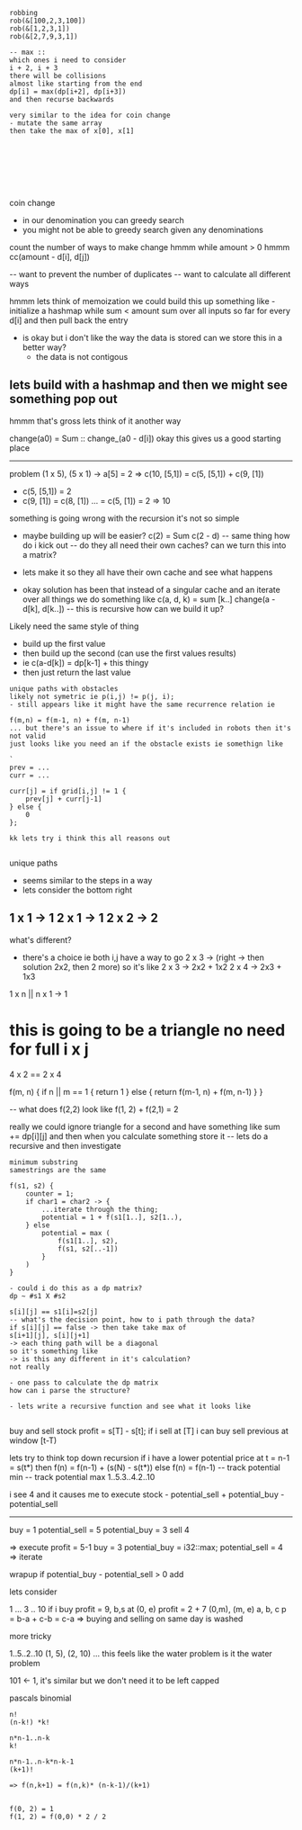 ```
robbing
rob(&[100,2,3,100])
rob(&[1,2,3,1])
rob(&[2,7,9,3,1])

-- max ::
which ones i need to consider
i + 2, i + 3
there will be collisions
almost like starting from the end
dp[i] = max(dp[i+2], dp[i+3])
and then recurse backwards

very similar to the idea for coin change
- mutate the same array
then take the max of x[0], x[1]








```
coin change
- in our denomination you can greedy search
- you might not be able to greedy search given any denominations

count the number of ways to make change
hmmm
while amount > 0
    hmmm cc(amount - d[i], d[j])

-- want to prevent the number of duplicates
-- want to calculate all different ways

hmmm lets think of memoization we could build this up
something like - initialize a hashmap
while sum < amount
    sum over all inputs so far for every d[i] and then pull back the entry

- is okay but i don't like the way the data is stored
can we store this in a better way?
    - the data is not contigous


lets build with a hashmap and then we might see something pop out
--------------------
hmmm that's gross lets think of it another way

change(a0) = Sum :: change_(a0 - d[i])
okay this gives us a good starting place

----
problem 
(1 x 5), (5 x 1)
-> a[5] = 2
=>
c(10, [5,1]) = c(5, [5,1]) + c(9, [1])
- c(5, [5,1]) = 2
- c(9, [1]) = c(8, [1]) ... = c(5, [1]) = 2
=> 10

something is going wrong with the recursion it's not so simple
- maybe building up will be easier?
c(2) = Sum c(2 - d) 
-- same thing how do i kick out -- do they all need their own caches?
can we turn this into a matrix?
- lets make it so they all have their own cache and see what happens

- okay solution has been that instead of a singular cache and an iterate over all things we do something like
c(a, d, k) = sum [k..] change(a - d[k], d[k..])
-- this is recursive how can we build it up?

Likely need the same style of thing
- build up the first value
- then build up the second (can use the first values results)
- ie c(a-d[k]) = dp[k-1] + this thingy
- then just return the last value


```
unique paths with obstacles
likely not symetric ie p(i,j) != p(j, i);
- still appears like it might have the same recurrence relation ie

f(m,n) = f(m-1, n) + f(m, n-1)
... but there's an issue to where if it's included in robots then it's not valid
just looks like you need an if the obstacle exists ie somethign like

`
prev = ...
curr = ...

curr[j] = if grid[i,j] != 1 {
    prev[j] + curr[j-1]
} else {
    0
};

kk lets try i think this all reasons out 


```
unique paths

- seems similar to the steps in a way
- lets consider the bottom right

1 x 1 -> 1
2 x 1 -> 1
2 x 2 -> 2
--
what's different?
- there's a choice ie both i,j have a way to go
2 x 3 -> (right -> then solution 2x2, then 2 more)
so it's like
2 x 3 -> 2x2 +  1x2
2 x 4 -> 2x3 + 1x3

1 x n || n x 1 -> 1

# this is going to be a triangle no need for full i x j
4 x 2 == 2 x 4

f(m, n) {
    if n || m == 1 {
        return 1
    } else {
        return f(m-1, n) + f(m, n-1)
    }
}

-- what does f(2,2) look like
f(1, 2) + f(2,1) = 2

really we could ignore triangle for a second and have something like
sum +=
dp[i][j] and then when you calculate something store it
-- lets do a recursive and then investigate



```
minimum substring
samestrings are the same 

f(s1, s2) {
    counter = 1;
    if char1 = char2 -> {
        ...iterate through the thing;
        potential = 1 + f(s1[1..], s2[1..),
    } else 
        potential = max (
            f(s1[1..], s2),
            f(s1, s2[..-1])
        }
    )
}

- could i do this as a dp matrix?
dp ~ #s1 X #s2

s[i][j] == s1[i]=s2[j]
-- what's the decision point, how to i path through the data?
if s[i][j] == false -> then take take max of
s[i+1][j], s[i][j+1]
-> each thing path will be a diagonal
so it's something like
-> is this any different in it's calculation?
not really

- one pass to calculate the dp matrix
how can i parse the structure?

- lets write a recursive function and see what it looks like


```
buy and sell stock
profit = s[T] - s[t];
if i sell at [T] i can buy sell previous at window [t-T)





lets try to think top down recursion
if i have a lower potential price at t = n-1 = s(t*)
then
f(n) = f(n-1) + (s(N) - s(t*))
else
f(n) = f(n-1)
-- track potential min
-- track potential max
1..5.3..4.2..10

i see 4 and it causes me to execute
stock - potential_sell + potential_buy - potential_sell 

----
buy = 1
potential_sell = 5
potential_buy = 3
sell 4

=> execute
profit = 5-1
buy = 3
potential_buy = i32::max;
potential_sell = 4
=> iterate


wrapup
if potential_buy - potential_sell > 0
add








lets consider

1 ... 3 .. 10
if i buy
profit = 9, b,s at (0, e)
profit = 2 + 7 (0,m), (m, e)
a, b, c
p = b-a + c-b = c-a
=> buying and selling on same day is washed

more tricky

1..5..2..10
(1, 5), (2, 10)
... this feels like the water problem
is it the water problem 

101 <- 1, it's similar but we don't need it to be left capped






pascals binomial
```
n!
(n-k!) *k!

n*n-1..n-k
k!

n*n-1..n-k*n-k-1
(k+1)!

=> f(n,k+1) = f(n,k)* (n-k-1)/(k+1)


f(0, 2) = 1
f(1, 2) = f(0,0) * 2 / 2


```

